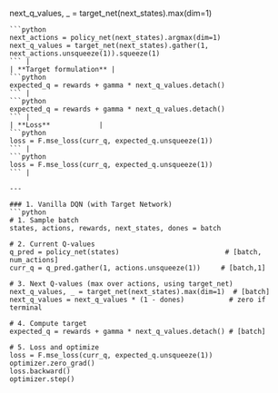 next_q_values, _ = target_net(next_states).max(dim=1)
``` | Decouples selection (policy_net) from evaluation (target_net):  
```python
next_actions = policy_net(next_states).argmax(dim=1)
next_q_values = target_net(next_states).gather(1, next_actions.unsqueeze(1)).squeeze(1)
``` |
| **Target formulation** |  
```python
expected_q = rewards + gamma * next_q_values.detach()
``` |  
```python
expected_q = rewards + gamma * next_q_values.detach()
``` |
| **Loss**            |  
```python
loss = F.mse_loss(curr_q, expected_q.unsqueeze(1))
``` |  
```python
loss = F.mse_loss(curr_q, expected_q.unsqueeze(1))
``` |

---

### 1. Vanilla DQN (with Target Network)
```python
# 1. Sample batch
states, actions, rewards, next_states, dones = batch

# 2. Current Q-values
q_pred = policy_net(states)                          # [batch, num_actions]
curr_q = q_pred.gather(1, actions.unsqueeze(1))     # [batch,1]

# 3. Next Q-values (max over actions, using target_net)
next_q_values, _ = target_net(next_states).max(dim=1)  # [batch]
next_q_values = next_q_values * (1 - dones)           # zero if terminal

# 4. Compute target
expected_q = rewards + gamma * next_q_values.detach() # [batch]

# 5. Loss and optimize
loss = F.mse_loss(curr_q, expected_q.unsqueeze(1))
optimizer.zero_grad()
loss.backward()
optimizer.step()
